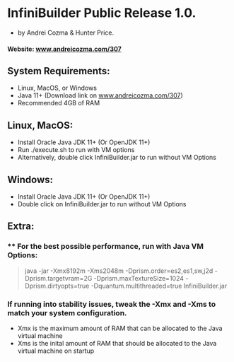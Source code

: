 # InfiniBuilder Public Release 1.0.  
- by Andrei Cozma & Hunter Price.  
#### Website: www.andreicozma.com/307
## System Requirements:
- Linux, MacOS, or Windows
- Java 11+ (Download link on www.andreicozma.com/307)
- Recommended 4GB of RAM

## Linux, MacOS:
- Install Oracle Java JDK 11+ (Or OpenJDK 11+)
- Run ./execute.sh to run with VM options
- Alternatively, double click InfiniBuilder.jar to run without VM Options
## Windows:
- Install Oracle Java JDK 11+ (Or OpenJDK 11+)
- Double click on InfiniBuilder.jar to run without VM Options

## Extra:
### ** For the best possible performance, run with Java VM Options:
> java -jar -Xmx8192m -Xms2048m -Dprism.order=es2,es1,sw,j2d -Dprism.targetvram=2G -Dprism.maxTextureSize=1024 -Dprism.dirtyopts=true -Dquantum.multithreaded=true InfiniBuilder.jar

### If running into stability issues, tweak the -Xmx and -Xms to match your system configuration.
- Xmx is the maximum amount of RAM that can be allocated to the Java virtual machine
- Xms is the inital amount of RAM that should be allocated to the Java virtual machine on startup


